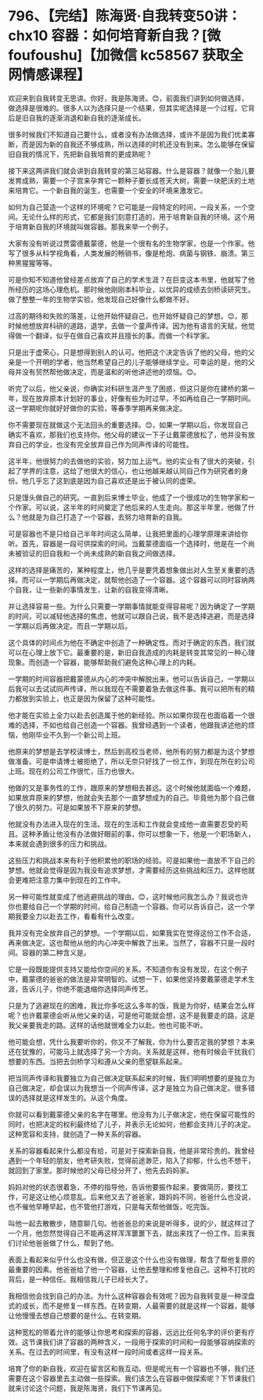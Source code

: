 # 796、【完结】陈海贤·自我转变50讲：chx10 容器：如何培育新自我？[微foufoushu]【加微信 kc58567 获取全网情感课程】

欢迎来到自我转变无思讲。你好，我是陈海贤。😊，前面我们讲到如何做选择，做选择是很难的。很多人以为选择只是一个结果，但其实呢选择是一个过程，它背后是旧自我的逐渐消退和新自我的逐渐成长。

很多时候我们不知道自己要什么，或者没有办法做选择，或许不是因为我们优柔寡断，而是因为新的自我还不够成熟，所以选择的时机还没有到来。怎么能够在保留旧自我的情况下，先把新自我培育的更成熟呢？

接下来这两讲我们就会讲到自我转变的第三站容器。什么是容器？就像一个胎儿要发育成熟，需要一个子宫来孕育它一颗种子要长成苍天大树，需要一块肥沃的土地来培育它。一个新自我的诞生，也需要一个安全的环境来激发它。

如何为自己营造一个这样的环境呢？它可能是一段特定的时间，一段关系，一个空间。无论什么样的形式，它都是我们刻意打造的，用于培育新自我的环境。这个用于培育新自我的环境就叫做容器。那我来举一个例子。

大家有没有听说过贾雷德戴蒙德，他是一个很有名的生物学家，也是一个作家。他写了很多从科学视角看，人类发展的畅销书，像是枪炮、病菌与钢铁、崩溃。第三种黑猩猩等等。

可是你知不知道他曾经差点放弃了自己的学术生涯？在巨变这本书里，他就写了他所经历的这场心理危机。那时候他刚刚本科毕业，以优异的成绩去剑桥读研究生。做了整整一年的生物学实验，他发现自己好像什么都做不好。

过高的期待和失败的落差，让他开始怀疑自己，也开始怀疑自己的梦想。😊，那时候他想放弃科研的道路，退学，去做一个童声传译。因为他有语言的天赋，他觉得做一个翻译，似乎在做自己喜欢并且擅长的事。而做一个科学家。

只是出于虚荣心，只是想得到别人的认可。他把这个决定告诉了他的父母，他的父亲是一个开明的学者，他当然希望自己的儿子能够继续学业。可幸运的是，他的父母并没有贸然帮他做决定，而是温和的听他讲述他的烦恼。😊。

听完了以后，他父亲说，你确实对科研生涯产生了困惑，但这只是你在建桥的第一年，现在放弃原本计划好的事业，好像有些为时过早，不如再给自己一学期时间。这一学期呢你就好好做你的实验，等春季学期再来做决定。

你不需要现在就做这个无法回头的重要选择。😊，如果一学期以后，你发现自己确实不喜欢，那我们也支持你。他父母的建议一下子让戴蒙德放松了，他并没有放弃自己的学业，也没有完全放弃自己作为同声传译的可能性。

这半年，他很努力的去做他的实验，努力加上运气。他的实业有了很大的突破，引起了学界的注意，这给了他很大的信心，也让他越来越认同自己作为研究者的身份。他几乎忘了这到底是因为自己喜欢还是出于被认同的虚荣。

只是馒头做自己的研究。一直到后来博士毕业，他成了一个很成功的生物学家和一个作家。可以说，这半年的时间奠定了他后来的人生走向。那这半年里，他做了什么？他就是为自己打造了一个容器，去努力培育新的自我。

可是容器也不是只给自己半年时间这么简单，让我把里面的心理学原理来讲给你听。首先，容器是一段可供探索的时间。当戴蒙德面临一个选择时，他是在一个尚未被验证的旧自我和一个尚未成熟的新自我之间做选择。

这样的选择是痛苦的，某种程度上，他几乎是要凭着想象做出对人生至关重要的选择。而可以一学期后再做决定，就帮他创造了一个容器。这个容器可以同时容纳两个自我，让一些新的事情发生，让新的自我变得清晰。

并让选择容易一些。为什么只需要一学期事情就能变得容易呢？因为确定了一学期的时间，可以减轻他选择的焦虑，他就可以跟自己说，我不是选择逃避，而是选择一学期以后再做决定。而且一学期以后。

这个具体的时间点为他在不确定中创造了一种确定性。而对于确定的东西，我们就可以在心理上放下它。最重要的是，新旧自我造成的内耗是转变其常见的一种心理现象。而创造一个容器，能够帮助我们避免这种心理上的内耗。

一学期的时间容器把戴蒙德从内心的冲突中解脱出来，他可以告诉自己，一学期以后我可以去试试同声传译，所以我现在不需要着急去做这件事。我可以把所有的精力都放到实验上，也正是因为保留了这种可能性。

他才能在实验上全力以赴去创造属于他的新经验。所以如果你现在也面临着一个很难的选择，不如也给自己创造一个容器。我曾经遇到一个读者，他跟我讲述他的烦恼，他刚毕业不久到一个新公司上班。

他原来的梦想是去学校读博士，然后到高校当老师，他所有的努力都是为这个梦想做准备。可是申请博士被拒绝了，所以无奈只好找了一份工作，到现在所在的公司上班。现在的公司工作很忙，压力也很大。

他做的又是事务性的工作，跟原来的梦想相去甚远。这个时候他就面临一个难题，如果放弃原来的梦想，他就会失去那个一直梦想成为的自己。毕竟他为那个自己做了很久的努力。可是如果放不下原来的梦想。

他就没有办法进入现在的生活。现在的生活和工作就会变成他一直需要忍受的苟且。这种矛盾让他没有办法做好眼前的事，你可以想象一下，他是一个职场新人，本来就会遇到很多的压力和挑战。

这些压力和挑战本来有利于他积累他的职场的经验。可是如果他一直放不下自己的梦想。他就会觉得是因为我没有追求梦想，才需要经历这些挑战和压力。这样他就会更难把注意力集中到现在的工作中。

另一种可能性就变成了他逃避挑战的理由。😊，这时候他问我怎么办？我说也许你也要给自己一个学期的时间，给自己制造一个容器。你可以告诉自己，这一个学期我要全力以赴去工作，看看有什么改变。

我并没有完全放弃自己的梦想。一个学期以后，如果我实在觉得这份工作不合适，再来做决定。这也帮他从他的内心冲突中解救了出来。当然了，容器不只是一段时间。容器的第二种含义是。

它是一段既能提供支持又能给你空间的关系。不知道你有没有发现，在这个例子中，戴蒙德的爸爸的做法是非常明智的。试想一下，如果他坚持要戴蒙德走学术生涯，告诉儿子，你绝不能退缩你选择同声传艺。

只是为了逃避现在的困难，我比你多吃这么多年的饭，我是为你好，结果会怎么样呢？也许戴蒙德会听从他父亲的话，可是他可能就会想，这不是我要走的路，这是我父亲要我走的路。这样的话他就很难全力以赴。他也可能不听。

他可能会想，凭什么我要听你的，你又不了解我，你为什么要否定我的梦想？本来还在犹豫的，可能马上就选择了另一个方向。关系就是这样，他有时候会干扰我们想要的东西。当把去剑桥学习和遵从父亲的愿望联系起来。

把当同声传译和我要独立为自己做决定联系起来的时候，我们明明想要的是独立为自己做决定，却会误以为我想当一个同声传译，这才是独立为自己做决定。很多错误的选择就是这样发生的。从这个角度。

你就可以看到戴蒙德父亲的名字在哪里。他没有为儿子做决定，他在保留可能性的同时，也把决定的权利最终给了儿子，并表示无论如何，他都会支持儿子的决定。这种宽容和支持，就创造了一种关系的容器。

关系的容器看起来什么都没有给，可是对于探索新自我，他是非常珍贵的。我曾经遇到一个年轻的朋友，他考研失败，觉得前途渺茫，陷入了抑郁，什么也不想干，就回到了家里。那时候他的父母已经分开了，他先去妈妈家。

妈妈对他的状态很着急，不停的指导他，告诉他要振作起来，要做简历，要找工作，可是这让他心烦意乱。后来他又去了爸爸家，跟妈妈不同，爸爸什么也没说，也不催他早睡早起，也不管他打游戏，只是每天帮他做饭，吃完饭。

叫他一起去散散步，随意聊几句。他爸爸总的来说是听得多，说的少，就这样过了一个月，他忽然觉得自己不能再这样浑浑噩噩下去，就出来找了一份工作。后来我们讨论他爸爸做了什么，帮到了他。

表面上看起来似乎什么也没有做，但正是这个什么也没有做理，帮含了帮他复原的最重要的因素。他爸爸给了他一个容器，让他去整理和修复他自己。这种不打扰的背后，是一种信任。我相信我儿子已经长大了。

我相信他会找到自己的办法。为什么这种容器会有效呢？因为自我转变是一种涅盘式的成长，而不是修复一样东西。在转变期，人最需要的就是这样一个容器，能够让他慢慢去想自己想要的是什么。在转变期。

这种宽松的带着允许的能够让你思考和探索的容器，远远比任何名字的评价更有疗效。这节课我们讲了容器的两种含义，一段用于探索的时间和一段能够容纳探索的关系。在过去的时间里，有没有这样一段时间或者这样一段关系。

培育了你的新自我，欢迎在留言区和我互动。但是呢光有一个容器也不够，我们还需要在这个容器里去主动做一些探索。我们该怎么在容器中做探索呢？下节课我们就来讨论这个问题，我是陈海贤，我们下节课再见。

